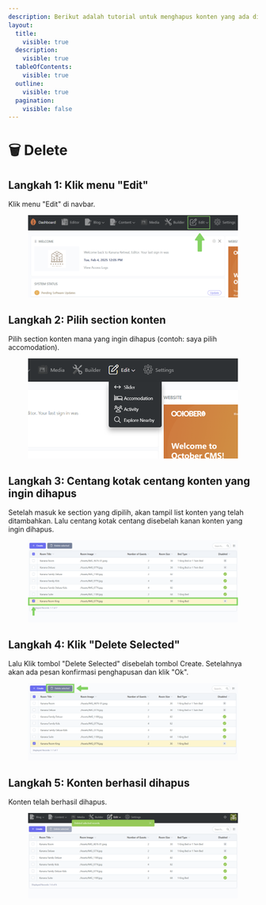 ```yaml
---
description: Berikut adalah tutorial untuk menghapus konten yang ada di website Kanana.
layout:
  title:
    visible: true
  description:
    visible: true
  tableOfContents:
    visible: true
  outline:
    visible: true
  pagination:
    visible: false
---
```


# 🗑️ Delete

## Langkah 1: Klik menu "Edit"

Klik menu "Edit" di navbar.

<figure><img src=".gitbook/assets/1_All.png" alt=""><figcaption></figcaption></figure>

## Langkah 2: Pilih section konten&#x20;

Pilih section konten mana yang ingin dihapus (contoh: saya pilih accomodation).

<figure><img src=".gitbook/assets/2_All.png" alt=""><figcaption></figcaption></figure>

## Langkah 3: Centang kotak centang konten yang ingin dihapus

Setelah masuk ke section yang dipilih,  akan tampil list konten yang telah ditambahkan. Lalu centang kotak centang disebelah kanan konten yang ingin dihapus.

<figure><img src=".gitbook/assets/3_Delete.png" alt=""><figcaption></figcaption></figure>

## Langkah 4: Klik "Delete Selected"

Lalu Klik tombol "Delete Selected" disebelah tombol Create. Setelahnya akan ada pesan konfirmasi penghapusan dan klik "Ok".

<figure><img src=".gitbook/assets/4_Delete.png" alt=""><figcaption></figcaption></figure>

## Langkah 5: Konten berhasil dihapus

Konten telah berhasil dihapus.

<figure><img src=".gitbook/assets/5_Delete.png" alt=""><figcaption></figcaption></figure>
